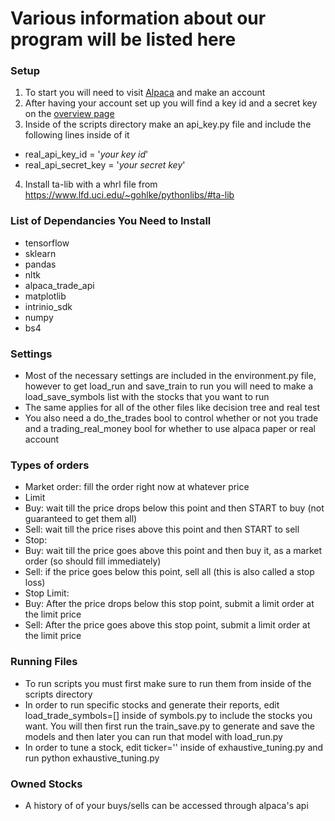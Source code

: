 # Various information about our program will be listed here

### Setup
1. To start you will need to visit [Alpaca](http://alpaca.markets/) and make an account
2. After having your account set up you will find a key id and a secret key on the [overview page](https://app.alpaca.markets/brokerage/dashboard/overview)
3. Inside of the scripts directory make an api_key.py file and include the following lines inside of it
 * real_api_key_id = '_your key id_'
 * real_api_secret_key = '_your secret key_'
4. Install ta-lib with a whrl file from https://www.lfd.uci.edu/~gohlke/pythonlibs/#ta-lib

### List of Dependancies You Need to Install
* tensorflow
* sklearn
* pandas
* nltk
* alpaca_trade_api
* matplotlib
* intrinio_sdk
* numpy
* bs4

### Settings
* Most of the necessary settings are included in the environment.py file, however to get load_run and save_train to run you will
need to make a load_save_symbols list with the stocks that you want to run
 * The same applies for all of the other files like decision tree and real test
* You also need a do_the_trades bool to control whether or not you trade and a trading_real_money bool for whether to use
alpaca paper or real account

### Types of orders
* Market order: fill the order right now at whatever price
* Limit 
 * Buy: wait till the price drops below this point and then START to buy (not guaranteed to get them all)
 * Sell: wait till the price rises above this point and then START to sell
* Stop:
 * Buy: wait till the price goes above this point and then buy it, as a market order (so should fill immediately)
 * Sell: if the price goes below this point, sell all (this is also called a stop loss)
* Stop Limit:
 * Buy: After the price drops below this stop point, submit a limit order at the limit price
 * Sell: After the price goes above this stop point, submit a limit order at the limit price
  
### Running Files
* To run scripts you must first make sure to run them from inside of the scripts directory
* In order to run specific stocks and generate their reports, edit load_trade_symbols=[] inside of 
symbols.py to include the stocks you want. You will then first run the train_save.py to generate and save the models 
and then later you can run that model with load_run.py
* In order to tune a stock, edit ticker='' inside of exhaustive_tuning.py and run python exhaustive_tuning.py


### Owned Stocks
* A history of of your buys/sells can be accessed through alpaca's api

